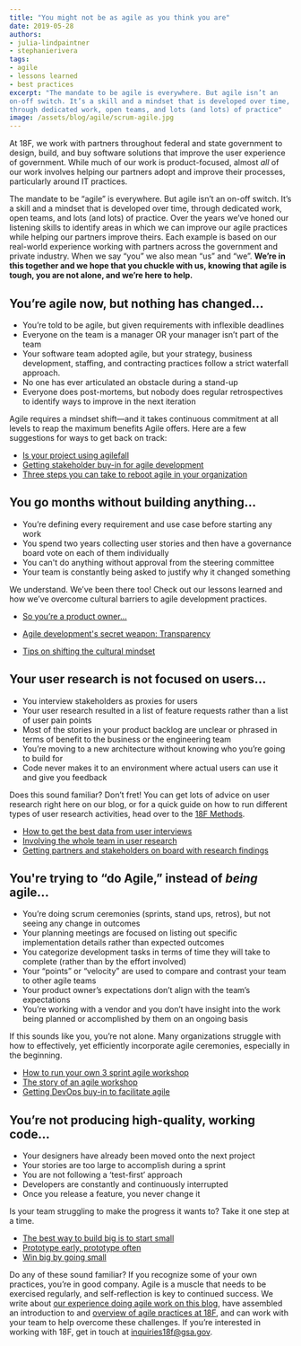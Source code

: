 ```yaml
---
title: "You might not be as agile as you think you are"
date: 2019-05-28
authors:
- julia-lindpaintner
- stephanierivera
tags:
- agile
- lessons learned
- best practices
excerpt: "The mandate to be agile is everywhere. But agile isn’t an
on-off switch. It’s a skill and a mindset that is developed over time,
through dedicated work, open teams, and lots (and lots) of practice"
image: /assets/blog/agile/scrum-agile.jpg
---
```


At 18F, we work with partners throughout federal and state government to
design, build, and buy software solutions that improve the user
experience of government. While much of our work is product-focused,
almost *all* of our work involves helping our partners adopt and improve
their processes, particularly around IT practices.

The mandate to be “agile” is everywhere. But agile isn’t an on-off
switch. It’s a skill and a mindset that is developed over time, through
dedicated work, open teams, and lots (and lots) of practice. Over the
years we’ve honed our listening skills to identify areas in which we can
improve our agile practices while helping our partners improve theirs.
Each example is based on our real-world experience working with partners
across the government and private industry. When we say “you” we also
mean “us” and “we”. **We’re in this together and we hope that you
chuckle with us, knowing that agile is tough, you are not alone, and
we’re here to help.**

## You’re agile now, but nothing has changed...

-   You’re told to be agile, but given requirements with inflexible deadlines
-   Everyone on the team is a manager OR your manager isn’t part of the team
-   Your software team adopted agile, but your strategy, business development, staffing, and contracting practices follow a strict waterfall approach.
-   No one has ever articulated an obstacle during a stand-up
-   Everyone does post-mortems, but nobody does regular retrospectives to identify ways to improve in the next iteration

Agile requires a mindset shift—and it takes continuous commitment at all
levels to reap the maximum benefits Agile offers. Here are a few
suggestions for ways to get back on track:

-   [Is your project using agilefall](https://18f.gsa.gov/2015/12/29/is-your-project-using-agilefall/)
-   [Getting stakeholder buy-in for agile development](https://18f.gsa.gov/2017/12/14/getting-stakeholder-buy-in-for-agile-development/)
-   [Three steps you can take to reboot agile in your organization](https://18f.gsa.gov/2016/10/25/three-small-steps-you-can-take-to-reboot-agile-in-your-organization/)

## You go months without building anything...

-   You’re defining every requirement and use case before starting any work
-   You spend two years collecting user stories and then have a governance board vote on each of them individually
-   You can't do anything without approval from the steering committee
-   Your team is constantly being asked to justify why it changed something

We understand. We’ve been there too! Check out our lessons learned and
how we’ve overcome cultural barriers to agile development practices.

-   [So you’re a product owner…](https://18f.gsa.gov/2018/04/17/so-youre-a-product-owner/)
-   [Agile development's secret weapon: Transparency](https://18f.gsa.gov/2015/04/24/agile-developments-secret-weapon-transparency/)

-   [Tips on shifting the cultural mindset](https://18f.gsa.gov/2018/06/14/ask-18f-how-to-shift-the-cultural-mindset-of-my-organization/)

## Your user research is not focused on users...

-   You interview stakeholders as proxies for users
-   Your user research resulted in a list of feature requests rather than a list of user pain points
-   Most of the stories in your product backlog are unclear or phrased in terms of benefit to the business or the engineering team
-   You’re moving to a new architecture without knowing who you’re going to build for
-   Code never makes it to an environment where actual users can use it and give you feedback

Does this sound familiar? Don’t fret! You can get lots of advice on user
research right here on our blog, or for a quick guide on how to run
different types of user research activities, head over to the [18F Methods](https://methods.18f.gov/).

-   [How to get the best data from user interviews](https://18f.gsa.gov/2016/02/09/tips-for-capturing-the-best-data-from-user-interviews/)
-   [Involving the whole team in user research](https://18f.gsa.gov/2016/08/16/what-happens-when-the-whole-team-joins-user-interviews/)
-   [Getting partners and stakeholders on board with research findings](https://18f.gsa.gov/2018/02/06/getting-partners-on-board-with-research-findings/)

## You're trying to “do Agile,” instead of *being* agile...

-   You’re doing scrum ceremonies (sprints, stand ups, retros), but not seeing any change in outcomes
-   Your planning meetings are focused on listing out specific implementation details rather than expected outcomes
-   You categorize development tasks in terms of time they will take to complete (rather than by the effort involved)
-   Your “points” or “velocity” are used to compare and contrast your team to other agile teams
-   Your product owner’s expectations don’t align with the team’s expectations
-   You’re working with a vendor and you don’t have insight into the work being planned or accomplished by them on an ongoing basis

If this sounds like you, you’re not alone. Many organizations struggle
with how to effectively, yet efficiently incorporate agile ceremonies,
especially in the beginning.

-   [How to run your own 3 sprint agile workshop](https://18f.gsa.gov/2014/10/21/how-to-run-your-own-3-sprint-agile-workshop/)
-   [The story of an agile workshop](https://18f.gsa.gov/2015/02/11/a-story-of-an-agile-workshop/)
-   [Getting DevOps buy-in to facilitate agile](https://18f.gsa.gov/2018/01/25/getting-devops-buy-in/)

## You’re not producing high-quality, working code...

-   Your designers have already been moved onto the next project
-   Your stories are too large to accomplish during a sprint
-   You are not following a ‘test-first’ approach
-   Developers are constantly and continuously interrupted
-   Once you release a feature, you never change it

Is your team struggling to make the progress it wants to? Take it one
step at a time.

-   [The best way to build big is to start small](https://18f.gsa.gov/2017/01/11/the-best-way-to-build-big-is-to-start-small/)
-   [Prototype early, prototype often](https://18f.gsa.gov/2016/06/14/prototype-early-prototype-often-lesson-from-the-data-act/)
-   [Win big by going small](https://18f.gsa.gov/2018/03/13/win-big-by-going-small/)

Do any of these sound familiar? If you recognize some of your own
practices, you’re in good company. Agile is a muscle that needs to be
exercised regularly, and self-reflection is key to continued success. We
write about [our experience doing agile work on this blog](https://18f.gsa.gov/tags/agile/), have assembled an introduction
to and [overview of agile practices at 18F](https://agile.18f.gov/agile-fundamentals/), and can work with your team to help overcome these challenges. If you’re interested in working with 18F, get in touch at
[inquiries18f@gsa.gov](mailto:inquries18f@gsa.gov).
